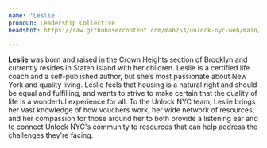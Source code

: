 ```yaml
---
name: 'Leslie '
pronoun: Leadership Collective
headshot: https://raw.githubusercontent.com/mab253/unlock-nyc-web/main/uploads/leslie_cropped-copy.png

---
```

**Leslie** was born and raised in the Crown Heights section of Brooklyn and currently resides in Staten Island with her children. Leslie is a certified life coach and a self-published author, but she’s most passionate about New York and quality living. Leslie feels that housing is a natural right and should be equal and fulfilling, and wants to strive to make certain that the quality of life is a wonderful experience for all. To the Unlock NYC team, Leslie brings her vast knowledge of how vouchers work, her wide network of resources, and her compassion for those around her to both provide a listening ear and to connect Unlock NYC's community to resources that can help address the challenges they're facing.